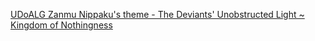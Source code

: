 [UDoALG Zanmu Nippaku's theme - The Deviants' Unobstructed Light ~ Kingdom of Nothingness](https://www.youtube.com/watch?v=YikgHSnYiFE)